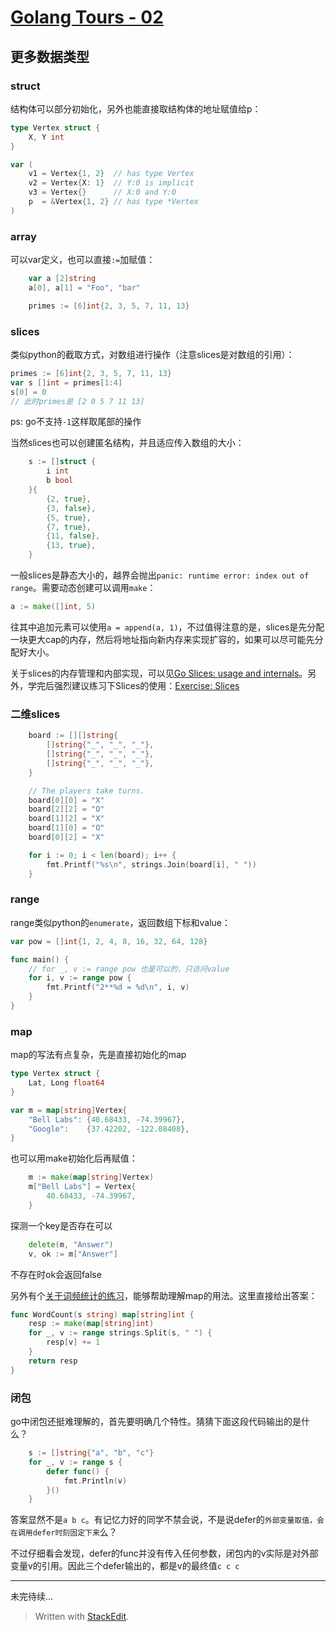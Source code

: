 
# [Golang Tours - 02](https://tour.golang.org/moretypes/1)

## 更多数据类型

### struct

结构体可以部分初始化，另外也能直接取结构体的地址赋值给p：

```go
type Vertex struct {
	X, Y int
}

var (
	v1 = Vertex{1, 2}  // has type Vertex
	v2 = Vertex{X: 1}  // Y:0 is implicit
	v3 = Vertex{}      // X:0 and Y:0
	p  = &Vertex{1, 2} // has type *Vertex
)
```

### array

可以var定义，也可以直接`:=`加赋值：

```go
	var a [2]string
	a[0], a[1] = "Foo", "bar"

	primes := [6]int{2, 3, 5, 7, 11, 13}
```

### slices

类似python的截取方式，对数组进行操作（注意slices是对数组的引用）：

```go
primes := [6]int{2, 3, 5, 7, 11, 13}
var s []int = primes[1:4]
s[0] = 0
// 此时primes是 [2 0 5 7 11 13]
```

ps: go不支持`-1`这样取尾部的操作

当然slices也可以创建匿名结构，并且适应传入数组的大小：

```go
    s := []struct {
		i int
		b bool
	}{
		{2, true},
		{3, false},
		{5, true},
		{7, true},
		{11, false},
		{13, true},
	}
```

一般slices是静态大小的，越界会抛出`panic: runtime error: index out of range`。需要动态创建可以调用`make`：

```go
a := make([]int, 5)
```

往其中追加元素可以使用`a = append(a, 1)`，不过值得注意的是，slices是先分配一块更大cap的内存，然后将地址指向新内存来实现扩容的，如果可以尽可能先分配好大小。

关于slices的内存管理和内部实现，可以见[Go Slices: usage and internals](https://blog.golang.org/go-slices-usage-and-internals)。另外，学完后强烈建议练习下Slices的使用：[Exercise: Slices](https://tour.golang.org/moretypes/18)

### 二维slices

```go
	board := [][]string{
		[]string{"_", "_", "_"},
		[]string{"_", "_", "_"},
		[]string{"_", "_", "_"},
	}

	// The players take turns.
	board[0][0] = "X"
	board[2][2] = "O"
	board[1][2] = "X"
	board[1][0] = "O"
	board[0][2] = "X"

	for i := 0; i < len(board); i++ {
		fmt.Printf("%s\n", strings.Join(board[i], " "))
	}
```

### range

range类似python的`enumerate`，返回数组下标和value：

```go
var pow = []int{1, 2, 4, 8, 16, 32, 64, 128}

func main() {
    // for _, v := range pow 也是可以的，只访问value
	for i, v := range pow {
		fmt.Printf("2**%d = %d\n", i, v)
	}
}
```

### map

map的写法有点复杂，先是直接初始化的map

```go
type Vertex struct {
	Lat, Long float64
}

var m = map[string]Vertex{
	"Bell Labs": {40.68433, -74.39967},
	"Google":    {37.42202, -122.08408},
}
```

也可以用make初始化后再赋值：

```go
    m := make(map[string]Vertex)
	m["Bell Labs"] = Vertex{
		40.68433, -74.39967,
	}
```

探测一个key是否存在可以

```go
	delete(m, "Answer")
	v, ok := m["Answer"]
```

不存在时ok会返回false

另外有个[关于词频统计的练习](https://tour.golang.org/moretypes/23)，能够帮助理解map的用法。这里直接给出答案：

```go
func WordCount(s string) map[string]int {
	resp := make(map[string]int)
	for _, v := range strings.Split(s, " ") {
		resp[v] += 1
	}
	return resp
}
```

### 闭包

go中闭包还挺难理解的，首先要明确几个特性。猜猜下面这段代码输出的是什么？

```go
    s := []string{"a", "b", "c"}                             
    for _, v := range s { 
        defer func() {
            fmt.Println(v)
        }()                 
    }
```

答案显然不是`a b c`。有记忆力好的同学不禁会说，不是说defer的`外部变量取值，会在调用defer时刻固定下来`么？

不过仔细看会发现，defer的func并没有传入任何参数，闭包内的v实际是对外部变量v的引用。因此三个defer输出的，都是v的最终值`c c c`

-----------------------------------

未完待续...

> Written with [StackEdit](https://stackedit.io/).